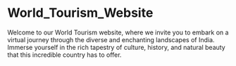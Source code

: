 # World_Tourism_Website
Welcome to our World Tourism website, where we invite you to embark on a virtual journey through the diverse and enchanting landscapes of India. Immerse yourself in the rich tapestry of culture, history, and natural beauty that this incredible country has to offer.
